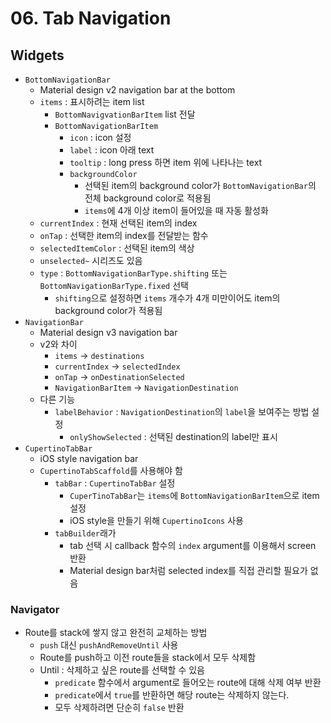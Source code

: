 # 06. Tab Navigation

## Widgets

- `BottomNavigationBar`
  - Material design v2 navigation bar at the bottom
  - `items` : 표시하려는 item list
    - `BottomNavigvationBarItem` list 전달
    - `BottomNavigationBarItem`
      - `icon` : icon 설정
      - `label` : icon 아래 text
      - `tooltip` : long press 하면 item 위에 나타나는 text
      - `backgroundColor`
        - 선택된 item의 background color가 `BottomNavigationBar`의 전체 background color로 적용됨
        - `items`에 4개 이상 item이 들어있을 때 자동 활성화
  - `currentIndex` : 현재 선택된 item의 index
  - `onTap` : 선택한 item의 index를 전달받는 함수
  - `selectedItemColor` : 선택된 item의 색상
  - `unselected~` 시리즈도 있음
  - `type` : `BottomNavigationBarType.shifting` 또는 `BottomNavigationBarType.fixed` 선택
    - `shifting`으로 설정하면 `items` 개수가 4개 미만이어도 item의 background color가 적용됨
- `NavigationBar`
  - Material design v3 navigation bar
  - v2와 차이
    - `items` -> `destinations`
    - `currentIndex` -> `selectedIndex`
    - `onTap` -> `onDestinationSelected`
    - `NavigationBarItem` -> `NavigationDestination`
  - 다른 기능
    - `labelBehavior` : `NavigationDestination`의 `label`을 보여주는 방법 설정
      - `onlyShowSelected` : 선택된 destination의 label만 표시
- `CupertinoTabBar`
  - iOS style navigation bar
  - `CupertinoTabScaffold`를 사용해야 함
    - `tabBar` : `CupertinoTabBar` 설정
      - `CuperTinoTabBar`는 `items`에 `BottomNavigationBarItem`으로 item 설정
      - iOS style을 만들기 위해 `CupertinoIcons` 사용
    - `tabBuilder`래가
      - tab 선택 시 callback 함수의 `index` argument를 이용해서 screen 반환
      - Material design bar처럼 selected index를 직접 관리할 필요가 없음

### Navigator

- Route를 stack에 쌓지 않고 완전히 교체하는 방법
  - `push` 대신 `pushAndRemoveUntil` 사용
  - Route를 push하고 이전 route들을 stack에서 모두 삭제함
  - Until : 삭제하고 싶은 route를 선택할 수 있음
    - `predicate` 함수에서 argument로 들어오는 route에 대해 삭제 여부 반환
    - `predicate`에서 `true`를 반환하면 해당 route는 삭제하지 않는다.
    - 모두 삭제하려면 단순히 `false` 반환
